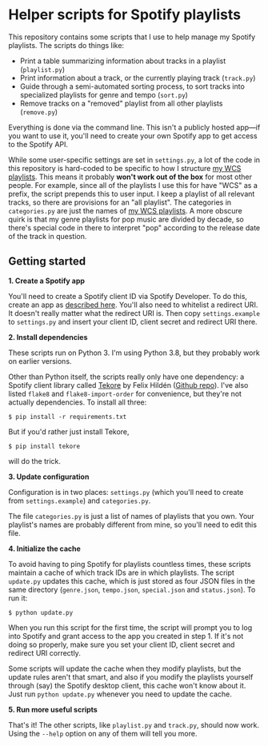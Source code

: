 # Helper scripts for Spotify playlists

This repository contains some scripts that I use to help manage my Spotify playlists. The scripts do things like:
- Print a table summarizing information about tracks in a playlist (`playlist.py`)
- Print information about a track, or the currently playing track (`track.py`)
- Guide through a semi-automated sorting process, to sort tracks into specialized playlists for genre and tempo (`sort.py`)
- Remove tracks on a "removed" playlist from all other playlists (`remove.py`)

Everything is done via the command line. This isn't a publicly hosted app—if you want to use it, you'll need to create your own Spotify app to get access to the Spotify API.

While some user-specific settings are set in `settings.py`, a lot of the code in this repository is hard-coded to be specific to how I structure [my WCS playlists](https://open.spotify.com/user/1253469585?si=Dyiw4lC-R9qPdTsbtqh4yA). This means it probably **won't work out of the box** for most other people. For example, since all of the playlists I use this for have "WCS" as a prefix, the script prepends this to user input. I keep a playlist of all relevant tracks, so there are provisions for an "all playlist". The categories in `categories.py` are just the names of [my WCS playlists](https://open.spotify.com/user/1253469585?si=Dyiw4lC-R9qPdTsbtqh4yA). A more obscure quirk is that my genre playlists for pop music are divided by decade, so there's special code in there to interpret "pop" according to the release date of the track in question.

## Getting started

**1. Create a Spotify app**

You'll need to create a Spotify client ID via Spotify Developer. To do this, create an app as [described here](https://developer.spotify.com/documentation/general/guides/app-settings/#register-your-app). You'll also need to whitelist a redirect URI. It doesn't really matter what the redirect URI is. Then copy `settings.example` to `settings.py` and insert your client ID, client secret and redirect URI there.

**2. Install dependencies**

These scripts run on Python 3. I'm using Python 3.8, but they probably work on earlier versions.

Other than Python itself, the scripts really only have one dependency: a Spotify client library called [Tekore](https://tekore.readthedocs.io/) by Felix Hildén ([Github repo](https://github.com/felix-hilden/tekore)). I've also listed `flake8` and `flake8-import-order` for convenience, but they're not actually dependencies. To install all three:
```
$ pip install -r requirements.txt
```
But if you'd rather just install Tekore,
```
$ pip install tekore
```
will do the trick.

**3. Update configuration**

Configuration is in two places: `settings.py` (which you'll need to create from `settings.example`) and `categories.py`.

The file `categories.py` is just a list of names of playlists that you own. Your playlist's names are probably different from mine, so you'll need to edit this file.

**4. Initialize the cache**

To avoid having to ping Spotify for playlists countless times, these scripts maintain a cache of which track IDs are in which playlists. The script `update.py` updates this cache, which is just stored as four JSON files in the same directory (`genre.json`, `tempo.json`, `special.json` and `status.json`). To run it:

```
$ python update.py
```

When you run this script for the first time, the script will prompt you to log into Spotify and grant access to the app you created in step 1. If it's not doing so properly, make sure you set your client ID, client secret and redirect URI correctly.

Some scripts will update the cache when they modify playlists, but the update rules aren't that smart, and also if you modify the playlists yourself through (say) the Spotify desktop client, this cache won't know about it. Just run `python update.py` whenever you need to update the cache.

**5. Run more useful scripts**

That's it! The other scripts, like `playlist.py` and `track.py`, should now work. Using the `--help` option on any of them will tell you more.
